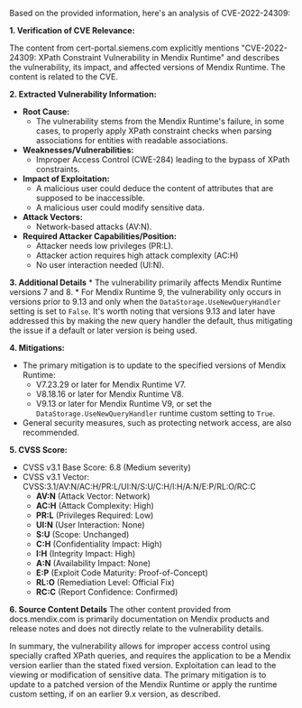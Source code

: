 Based on the provided information, here's an analysis of CVE-2022-24309:

**1. Verification of CVE Relevance:**

The content from cert-portal.siemens.com explicitly mentions "CVE-2022-24309: XPath Constraint Vulnerability in Mendix Runtime" and describes the vulnerability, its impact, and affected versions of Mendix Runtime. The content is related to the CVE.

**2. Extracted Vulnerability Information:**

*   **Root Cause:**
    *   The vulnerability stems from the Mendix Runtime's failure, in some cases, to properly apply XPath constraint checks when parsing associations for entities with readable associations.
*   **Weaknesses/Vulnerabilities:**
    *   Improper Access Control (CWE-284) leading to the bypass of XPath constraints.
*   **Impact of Exploitation:**
    *   A malicious user could deduce the content of attributes that are supposed to be inaccessible.
    *   A malicious user could modify sensitive data.
*   **Attack Vectors:**
    *   Network-based attacks (AV:N).
*   **Required Attacker Capabilities/Position:**
    *   Attacker needs low privileges (PR:L).
    *   Attacker action requires high attack complexity (AC:H)
    *   No user interaction needed (UI:N).

**3. Additional Details**
    * The vulnerability primarily affects Mendix Runtime versions 7 and 8.
    * For Mendix Runtime 9, the vulnerability only occurs in versions prior to 9.13 and only when the `DataStorage.UseNewQueryHandler` setting is set to `False`. It's worth noting that versions 9.13 and later have addressed this by making the new query handler the default, thus mitigating the issue if a default or later version is being used.

**4. Mitigations:**

*   The primary mitigation is to update to the specified versions of Mendix Runtime:
    *   V7.23.29 or later for Mendix Runtime V7.
    *   V8.18.16 or later for Mendix Runtime V8.
    *   V9.13 or later for Mendix Runtime V9, or set the `DataStorage.UseNewQueryHandler` runtime custom setting to `True`.
*   General security measures, such as protecting network access, are also recommended.

**5. CVSS Score:**

*   CVSS v3.1 Base Score: 6.8 (Medium severity)
*   CVSS v3.1 Vector: CVSS:3.1/AV:N/AC:H/PR:L/UI:N/S:U/C:H/I:H/A:N/E:P/RL:O/RC:C
    *   **AV:N** (Attack Vector: Network)
    *   **AC:H** (Attack Complexity: High)
    *   **PR:L** (Privileges Required: Low)
    *   **UI:N** (User Interaction: None)
    *   **S:U** (Scope: Unchanged)
    *   **C:H** (Confidentiality Impact: High)
    *   **I:H** (Integrity Impact: High)
    *   **A:N** (Availability Impact: None)
    *   **E:P** (Exploit Code Maturity: Proof-of-Concept)
    *   **RL:O** (Remediation Level: Official Fix)
    *   **RC:C** (Report Confidence: Confirmed)

**6. Source Content Details**
The other content provided from docs.mendix.com is primarily documentation on Mendix products and release notes and does not directly relate to the vulnerability details.

In summary, the vulnerability allows for improper access control using specially crafted XPath queries, and requires the application to be a Mendix version earlier than the stated fixed version. Exploitation can lead to the viewing or modification of sensitive data. The primary mitigation is to update to a patched version of the Mendix Runtime or apply the runtime custom setting, if on an earlier 9.x version, as described.